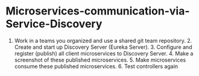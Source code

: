 # Microservices-communication-via-Service-Discovery
1. Work in a teams you organized and use a shared git team repository.  2. Create and start up Discovery Server (Eureka Server).  3. Configure and register (publish) all client microservices to Discovery Server.  4. Make a screenshot of these published microservices.  5. Make microservices consume these published microservices.  6. Test controllers again
